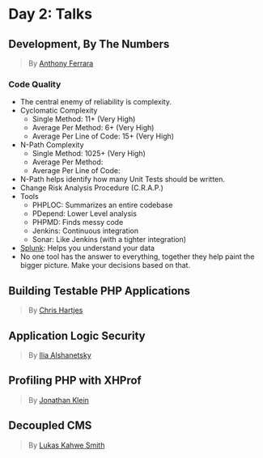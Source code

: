 # Day 2: Talks

## Development, By The Numbers

> By [Anthony Ferrara][1]

### Code Quality

* The central enemy of reliability is complexity.
* Cyclomatic Complexity
  * Single Method: 11+ (Very High)
  * Average Per Method: 6+ (Very High)
  * Average Per Line of Code: 15+ (Very High)
* N-Path Complexity
  * Single Method: 1025+ (Very High)
  * Average Per Method: 
  * Average Per Line of Code: 
* N-Path helps identify how many Unit Tests should be written.
* Change Risk Analysis Procedure (C.R.A.P.)
* Tools
  * PHPLOC: Summarizes an entire codebase
  * PDepend: Lower Level analysis
  * PHPMD: Finds messy code
  * Jenkins: Continuous integration
  * Sonar: Like Jenkins (with a tighter integration)
* [Splunk][6]: Helps you understand your data
* No one tool has the answer to everything, together they help paint the bigger picture. Make your decisions based on that.

## Building Testable PHP Applications

> By [Chris Hartjes][2]



## Application Logic Security

> By [Ilia Alshanetsky][3]



## Profiling PHP with XHProf

> By [Jonathan Klein][4]



## Decoupled CMS

> By [Lukas Kahwe Smith][5]



[1]: https://twitter.com/ircmaxell
[2]: https://twitter.com/grmpyprogrammer
[3]: https://twitter.com/iliaa
[4]: https://twitter.com/jonathanklein
[5]: https://twitter.com/lsmith
[6]: http://dev.splunk.com/